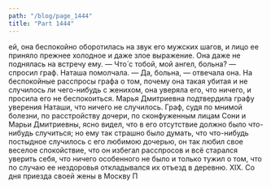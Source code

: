 ```yaml
---
path: "/blog/page_1444"
title: "Part 1444"
---
```


ей, она беспокойно оборотилась на звук его мужских шагов, и лицо ее приняло прежнее холодное и даже злое выражение. Она даже не поднялась на встречу ему.
— Что́ с тобой, мой ангел, больна? — спросил граф.
Наташа помолчала.
— Да, больна, — отвечала она.
На беспокойные расспросы графа о том, почему она такая убитая и не случилось ли чего-нибудь с женихом, она уверяла его, что ничего, и просила его не беспокоиться. Марья Дмитриевна подтвердила графу уверения Наташи, что ничего не случилось. Граф, судя по мнимой болезни, по расстройству дочери, по сконфуженным лицам Сони и Марьи Дмитриевны, ясно видел, что в его отсутствие должно было что-нибудь случиться; но ему так страшно было думать, что что-нибудь постыдное случилось с его любимою дочерью, он так любил свое веселое спокойствие, что он избегал расспросов и всё старался уверить себя, что ничего особенного не было и только тужил о том, что по случаю ее нездоровья откладывался их отъезд в деревню.
XIX.
Со дня приезда своей жены в Москву П
